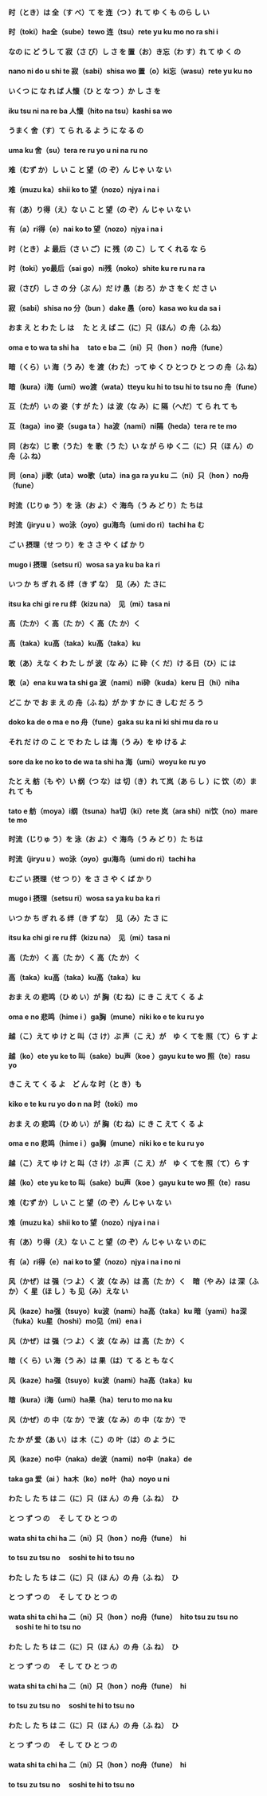 #### 时（とき）は 全（す べ）て を 连（つ ）れ て ゆ く も のら し い
#### 时（toki）ha全（sube）tewo 连（tsu）rete yu ku mo no ra shi i
#### なの に ど うし て 寂（さ び）し さ を 置（お）き忘（わ す）れ て ゆ く の
#### nano ni do u shi te 寂（sabi）shisa wo 置（o）ki忘（wasu）rete yu ku no 
#### いくつ に な れ ば 人懐（ひ と な つ ）か し さ を
#### iku tsu ni na re ba 人懐（hito na tsu）kashi sa wo 
#### うまく 舍（す）て ら れ る よ う に な る の
#### uma ku 舍（su）tera re ru yo u ni na ru no 
#### 难（むず か）し い こ と 望（の ぞ）ん じゃ い な い
#### 难（muzu ka）shii ko to 望（nozo）njya i na i 
#### 有（あ）り得（え）な い こ と 望（の ぞ）ん じゃ い な い
#### 有（a）ri得（e）nai ko to 望（nozo）njya i na i 
#### 时（とき）よ 最后（さ い ご）に 残（の こ）し て く れる な ら
#### 时（toki）yo最后（sai go）ni残（noko）shite ku re ru na ra
#### 寂（さび）し さ の 分（ぶ ん）だ け 愚（お ろ）か さ をく だ さ い
#### 寂（sabi）shisa no 分（bun ）dake 愚（oro）kasa wo ku da sa i
#### おま え と わ た し は　 た と え ば 二（に）只（ほん）の 舟（ふ ね）
#### oma e to wa ta shi ha 　tato e ba 二（ni）只（hon ）no舟（fune）
#### 暗（くら）い 海（う み）を 渡（わ た）って ゆ く ひ とつ ひ と つ の 舟（ふ ね）
#### 暗（kura）i海（umi）wo渡（wata）tteyu ku hi to tsu hi to tsu no 舟（fune）
#### 互（たが）い の 姿（す が た ）は 波（な み）に 隔（へだ）て ら れ て も
#### 互（taga）ino 姿（suga ta ）ha波（nami）ni隔（heda）tera re te mo
#### 同（おな）じ 歌（うた）を 歌（う た）い な が ら ゆ く二（に）只（ほ ん）の 舟（ふ ね）
#### 同（ona）ji歌（uta）wo歌（uta）ina ga ra yu ku 二（ni）只（hon ）no舟（fune）
#### 时流（じりゅ う）を 泳（お よ）ぐ 海鸟（う み ど り）た ちは
#### 时流（jiryu u ）wo泳（oyo）gu海鸟（umi do ri）tachi ha む
#### ご い 摂理（せ つ り）を さ さ や く ば か り
#### mugo i 摂理（setsu ri）wosa sa ya ku ba ka ri
#### いつ か ち ぎ れ る 绊（き ず な）　见（み）た さに
#### itsu ka chi gi re ru 绊（kizu na）　见（mi）tasa ni
#### 高（たか）く 高（た か）く 高（た か）く
#### 高（taka）ku高（taka）ku高（taka）ku 
#### 敢（あ）えな く わ た し が 波（な み）に 砕（く だ）け る日（ひ）に は
#### 敢（a）ena ku wa ta shi ga 波（nami）ni砕（kuda）keru 日（hi）niha 
#### どこ か で お ま え の 舟（ふ ね）が か す か に き しむ だ ろ う
#### doko ka de o ma e no 舟（fune）gaka su ka ni ki shi mu da ro u 
#### それ だ け の こ と で わ た し は 海（う み）を ゆ ける よ
#### sore da ke no ko to de wa ta shi ha 海（umi）woyu ke ru yo
#### たと え 舫（も や）い 纲（つ な）は 切（き）れ て岚（あ ら し ）に 饮（の）ま れ て も
#### tato e 舫（moya）i纲（tsuna）ha切（ki）rete 岚（ara shi）ni饮（no）mare te mo
#### 时流（じりゅ う）を 泳（お よ）ぐ 海鸟（う み ど り）た ちは
#### 时流（jiryu u ）wo泳（oyo）gu海鸟（umi do ri）tachi ha 
#### むご い 摂理（せ つ り）を さ さ や く ば か り
#### mugo i 摂理（setsu ri）wosa sa ya ku ba ka ri 
#### いつ か ち ぎ れ る 绊（き ず な）　见（み）た さ に
#### itsu ka chi gi re ru 绊（kizu na）　见（mi）tasa ni 
#### 高（たか）く 高（た か）く 高（た か）く
#### 高（taka）ku高（taka）ku高（taka）ku 
#### おま え の 悲鸣（ひ め い）が 胸（む ね）に き こ えて く る よ
#### oma e no 悲鸣（hime i ）ga胸（mune）niki ko e te ku ru yo 
#### 越（こ）えて ゆ け と 叫（さ け）ぶ 声（こ え）が　ゆ く てを 照（て）ら す よ
#### 越（ko）ete yu ke to 叫（sake）bu声（koe ）gayu ku te wo 照（te）rasu yo
#### きこ え て く る よ　ど ん な 时（と き）も
#### kiko e te ku ru yo do n na 时（toki）mo 
#### おま え の 悲鸣（ひ め い）が 胸（む ね）に き こ えて く る よ
#### oma e no 悲鸣（hime i ）ga胸（mune）niki ko e te ku ru yo 
#### 越（こ）えて ゆ け と 叫（さ け）ぶ 声（こ え）が　ゆ く てを 照（て）ら す
#### 越（ko）ete yu ke to 叫（sake）bu声（koe ）gayu ku te wo 照（te）rasu
#### 难（むず か）し い こ と 望（の ぞ）ん じゃ い な い
#### 难（muzu ka）shii ko to 望（nozo）njya i na i
#### 有（あ）り得（え）な い こ と 望（の ぞ）ん じゃ い な い のに
#### 有（a）ri得（e）nai ko to 望（nozo）njya i na i no ni
#### 风（かぜ）は 强（つ よ）く 波（な み）は 高（た か）く　暗（や み）は 深（ふ か）く 星（ほ し ）も 见（み）えな い
#### 风（kaze）ha强（tsuyo）ku波（nami）ha高（taka）ku 暗（yami）ha深（fuka）ku星（hoshi）mo见（mi）ena i 
#### 风（かぜ）は 强（つ よ）く 波（な み）は 高（た か）く　
#### 暗（く ら）い 海（う み）は 果（は）て る と も なく
#### 风（kaze）ha强（tsuyo）ku波（nami）ha高（taka）ku
#### 暗（kura）i海（umi）ha果（ha）teru to mo na ku 
#### 风（かぜ）の 中（な か）で 波（な み）の 中（な か）で　
#### た か が 爱（あ い）は 木（こ）の 叶（は）の よ うに
#### 风（kaze）no中（naka）de波（nami）no中（naka）de
#### taka ga 爱（ai ）ha木（ko）no叶（ha）noyo u ni 
#### わた し た ち は 二（に）只（ほ ん）の 舟（ふ ね）　ひ
#### と つ ず つ の　 そ し て ひ と つ の
#### wata shi ta chi ha 二（ni）只（hon ）no舟（fune）　hi
#### to tsu zu tsu no 　soshi te hi to tsu no 
#### わた し た ち は 二（に）只（ほ ん）の 舟（ふ ね）　ひ
#### と つ ず つ の　 そ し て ひ と つ の
#### wata shi ta chi ha 二（ni）只（hon ）no舟（fune）　hito tsu zu tsu no 　soshi te hi to tsu no 
#### わた し た ち は 二（に）只（ほ ん）の 舟（ふ ね）　ひ
#### と つ ず つ の　 そ し て ひ と つ の
#### wata shi ta chi ha 二（ni）只（hon ）no舟（fune）　hi
#### to tsu zu tsu no 　soshi te hi to tsu no 
#### わた し た ち は 二（に）只（ほ ん）の 舟（ふ ね）　ひ
#### と つ ず つ の　 そ し て ひ と つ の
#### wata shi ta chi ha 二（ni）只（hon ）no舟（fune）　hi
#### to tsu zu tsu no 　soshi te hi to tsu no 
